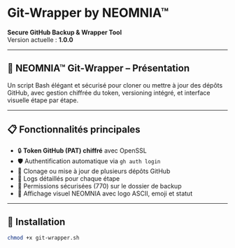 # Git-Wrapper by NEOMNIA™

**Secure GitHub Backup & Wrapper Tool**  
Version actuelle : **1.0.0**

---

## 🚀 NEOMNIA™ Git‑Wrapper – Présentation

Un script Bash élégant et sécurisé pour cloner ou mettre à jour des dépôts GitHub, avec gestion chiffrée du token, versioning intégré, et interface visuelle étape par étape.

---

## 📋 Fonctionnalités principales

- 🔒 **Token GitHub (PAT) chiffré** avec OpenSSL
- 🛡️ Authentification automatique via `gh auth login`
- 📂 Clonage ou mise à jour de plusieurs dépôts GitHub
- 🧾 Logs détaillés pour chaque étape
- 🔐 Permissions sécurisées (770) sur le dossier de backup
- 🎨 Affichage visuel NEOMNIA avec logo ASCII, emoji et statut

---

## 🧰 Installation

```bash
chmod +x git-wrapper.sh
